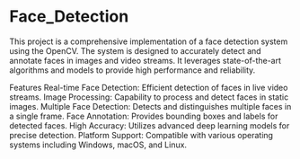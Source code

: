 # Face_Detection
This project is a comprehensive implementation of a face detection system using the OpenCV. The system is designed to accurately detect and annotate faces in images and video streams. It leverages state-of-the-art algorithms and models to provide high performance and reliability.

Features
Real-time Face Detection: Efficient detection of faces in live video streams.
Image Processing: Capability to process and detect faces in static images.
Multiple Face Detection: Detects and distinguishes multiple faces in a single frame.
Face Annotation: Provides bounding boxes and labels for detected faces.
High Accuracy: Utilizes advanced deep learning models for precise detection.
Platform Support: Compatible with various operating systems including Windows, macOS, and Linux.

